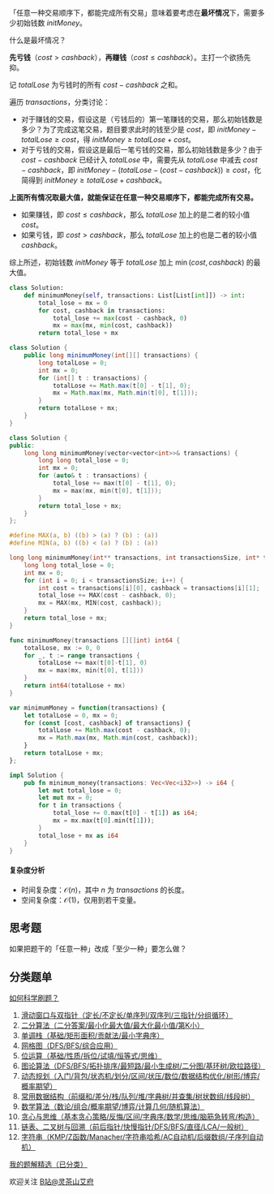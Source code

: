 「任意一种交易顺序下，都能完成所有交易」意味着要考虑在**最坏情况**下，需要多少初始钱数 $\textit{initMoney}$。

什么是最坏情况？

**先亏钱**（$\textit{cost}>\textit{cashback}$），**再赚钱**（$\textit{cost}\le\textit{cashback}$）。主打一个欲扬先抑。

记 $\textit{totalLose}$ 为亏钱时的所有 $\textit{cost}-\textit{cashback}$ 之和。

遍历 $\textit{transactions}$，分类讨论：

- 对于赚钱的交易，假设这是（亏钱后的）第一笔赚钱的交易，那么初始钱数是多少？为了完成这笔交易，题目要求此时的钱至少是 $\textit{cost}$，即 $\textit{initMoney} - \textit{totalLose} \ge \textit{cost}$，得 $\textit{initMoney}\ge \textit{totalLose}+\textit{cost}$。
- 对于亏钱的交易，假设这是最后一笔亏钱的交易，那么初始钱数是多少？由于 $\textit{cost}-\textit{cashback}$ 已经计入 $\textit{totalLose}$ 中，需要先从 $\textit{totalLose}$ 中减去 $\textit{cost}-\textit{cashback}$，即 $\textit{initMoney} - (\textit{totalLose}-(\textit{cost}-\textit{cashback})) \ge \textit{cost}$，化简得到 $\textit{initMoney}\ge \textit{totalLose}+\textit{cashback}$。

**上面所有情况取最大值，就能保证在任意一种交易顺序下，都能完成所有交易。**

- 如果赚钱，即 $\textit{cost}\le\textit{cashback}$，那么 $\textit{totalLose}$ 加上的是二者的较小值 $\textit{cost}$。
- 如果亏钱，即 $\textit{cost}>\textit{cashback}$，那么 $\textit{totalLose}$ 加上的也是二者的较小值 $\textit{cashback}$。

综上所述，初始钱数 $\textit{initMoney}$ 等于 $\textit{totalLose}$ 加上 $\min(\textit{cost},\textit{cashback})$ 的最大值。

```py [sol-Python3]
class Solution:
    def minimumMoney(self, transactions: List[List[int]]) -> int:
        total_lose = mx = 0
        for cost, cashback in transactions:
            total_lose += max(cost - cashback, 0)
            mx = max(mx, min(cost, cashback))
        return total_lose + mx
```

```java [sol-Java]
class Solution {
    public long minimumMoney(int[][] transactions) {
        long totalLose = 0;
        int mx = 0;
        for (int[] t : transactions) {
            totalLose += Math.max(t[0] - t[1], 0);
            mx = Math.max(mx, Math.min(t[0], t[1]));
        }
        return totalLose + mx;
    }
}
```

```cpp [sol-C++]
class Solution {
public:
    long long minimumMoney(vector<vector<int>>& transactions) {
        long long total_lose = 0;
        int mx = 0;
        for (auto& t : transactions) {
            total_lose += max(t[0] - t[1], 0);
            mx = max(mx, min(t[0], t[1]));
        }
        return total_lose + mx;
    }
};
```

```c [sol-C]
#define MAX(a, b) ((b) > (a) ? (b) : (a))
#define MIN(a, b) ((b) < (a) ? (b) : (a))

long long minimumMoney(int** transactions, int transactionsSize, int* transactionsColSize) {
    long long total_lose = 0;
    int mx = 0;
    for (int i = 0; i < transactionsSize; i++) {
        int cost = transactions[i][0], cashback = transactions[i][1];
        total_lose += MAX(cost - cashback, 0);
        mx = MAX(mx, MIN(cost, cashback));
    }
    return total_lose + mx;
}
```

```go [sol-Go]
func minimumMoney(transactions [][]int) int64 {
	totalLose, mx := 0, 0
	for _, t := range transactions {
		totalLose += max(t[0]-t[1], 0)
		mx = max(mx, min(t[0], t[1]))
	}
	return int64(totalLose + mx)
}
```

```js [sol-JavaScript]
var minimumMoney = function(transactions) {
    let totalLose = 0, mx = 0;
    for (const [cost, cashback] of transactions) {
        totalLose += Math.max(cost - cashback, 0);
        mx = Math.max(mx, Math.min(cost, cashback));
    }
    return totalLose + mx;
};
```

```rust [sol-Rust]
impl Solution {
    pub fn minimum_money(transactions: Vec<Vec<i32>>) -> i64 {
        let mut total_lose = 0;
        let mut mx = 0;
        for t in transactions {
            total_lose += 0.max(t[0] - t[1]) as i64;
            mx = mx.max(t[0].min(t[1]));
        }
        total_lose + mx as i64
    }
}
```

#### 复杂度分析

- 时间复杂度：$\mathcal{O}(n)$，其中 $n$ 为 $\textit{transactions}$ 的长度。
- 空间复杂度：$\mathcal{O}(1)$，仅用到若干变量。

## 思考题

如果把题干的「任意一种」改成「至少一种」要怎么做？

## 分类题单

[如何科学刷题？](https://leetcode.cn/circle/discuss/RvFUtj/)

1. [滑动窗口与双指针（定长/不定长/单序列/双序列/三指针/分组循环）](https://leetcode.cn/circle/discuss/0viNMK/)
2. [二分算法（二分答案/最小化最大值/最大化最小值/第K小）](https://leetcode.cn/circle/discuss/SqopEo/)
3. [单调栈（基础/矩形面积/贡献法/最小字典序）](https://leetcode.cn/circle/discuss/9oZFK9/)
4. [网格图（DFS/BFS/综合应用）](https://leetcode.cn/circle/discuss/YiXPXW/)
5. [位运算（基础/性质/拆位/试填/恒等式/思维）](https://leetcode.cn/circle/discuss/dHn9Vk/)
6. [图论算法（DFS/BFS/拓扑排序/最短路/最小生成树/二分图/基环树/欧拉路径）](https://leetcode.cn/circle/discuss/01LUak/)
7. [动态规划（入门/背包/状态机/划分/区间/状压/数位/数据结构优化/树形/博弈/概率期望）](https://leetcode.cn/circle/discuss/tXLS3i/)
8. [常用数据结构（前缀和/差分/栈/队列/堆/字典树/并查集/树状数组/线段树）](https://leetcode.cn/circle/discuss/mOr1u6/)
9. [数学算法（数论/组合/概率期望/博弈/计算几何/随机算法）](https://leetcode.cn/circle/discuss/IYT3ss/)
10. [贪心与思维（基本贪心策略/反悔/区间/字典序/数学/思维/脑筋急转弯/构造）](https://leetcode.cn/circle/discuss/g6KTKL/)
11. [链表、二叉树与回溯（前后指针/快慢指针/DFS/BFS/直径/LCA/一般树）](https://leetcode.cn/circle/discuss/K0n2gO/)
12. [字符串（KMP/Z函数/Manacher/字符串哈希/AC自动机/后缀数组/子序列自动机）](https://leetcode.cn/circle/discuss/SJFwQI/)

[我的题解精选（已分类）](https://github.com/EndlessCheng/codeforces-go/blob/master/leetcode/SOLUTIONS.md)

欢迎关注 [B站@灵茶山艾府](https://space.bilibili.com/206214)
